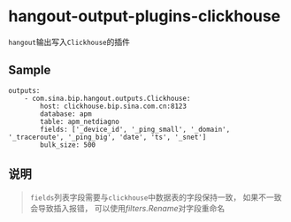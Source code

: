 # hangout-output-plugins-clickhouse

`hangout`输出写入`Clickhouse`的插件

## Sample

```
outputs:
    - com.sina.bip.hangout.outputs.Clickhouse:
        host: clickhouse.bip.sina.com.cn:8123
        database: apm
        table: apm_netdiagno
        fields: ['_device_id', '_ping_small', '_domain', '_traceroute', '_ping_big', 'date', 'ts', '_snet']
        bulk_size: 500
```

## 说明
> `fields`列表字段需要与`clickhouse`中数据表的字段保持一致， 如果不一致会导致插入报错， 可以使用*filters.Rename*对字段重命名